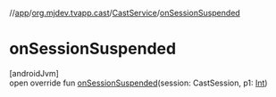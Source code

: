 //[app](../../../index.md)/[org.mjdev.tvapp.cast](../index.md)/[CastService](index.md)/[onSessionSuspended](on-session-suspended.md)

# onSessionSuspended

[androidJvm]\
open override fun [onSessionSuspended](on-session-suspended.md)(session: CastSession, p1: [Int](https://kotlinlang.org/api/latest/jvm/stdlib/kotlin/-int/index.html))
